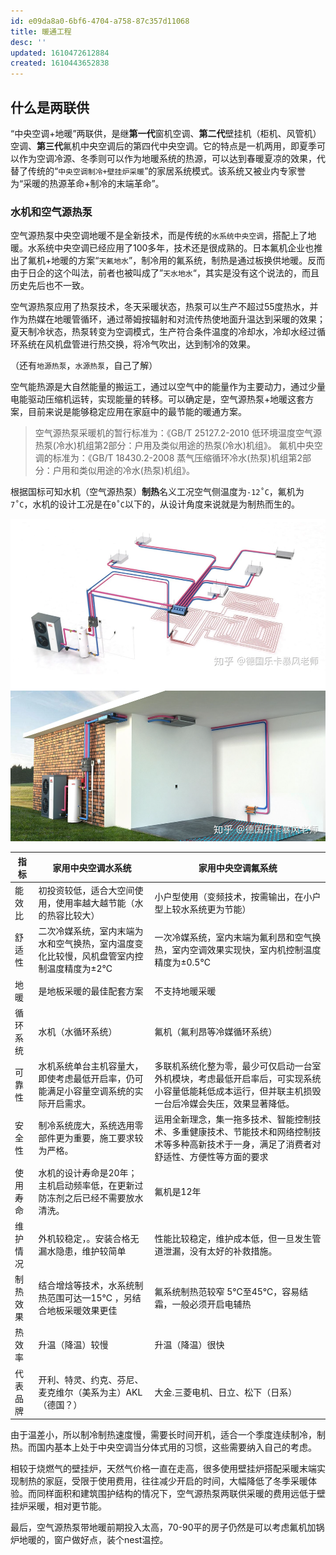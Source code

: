 ```yaml
---
id: e09da8a0-6bf6-4704-a758-87c357d11068
title: 暖通工程
desc: ''
updated: 1610472612884
created: 1610443652838
---
```

## 什么是两联供

“中央空调+地暖”两联供，是继**第一代**窗机空调、**第二代**壁挂机（柜机、风管机）空调、**第三代**氟机中央空调后的第四代中央空调。它的特点是一机两用，即夏季可以作为空调冷源、冬季则可以作为地暖系统的热源，可以达到春暖夏凉的效果，代替了传统的“`中央空调制冷+壁挂炉采暖`”的家居系统模式。该系统又被业内专家誉为“采暖的热源革命+制冷的末端革命”。

### 水机和空气源热泵

空气源热泵中央空调地暖不是全新技术，而是传统的`水系统中央空调`，搭配上了地暖。水系统中央空调已经应用了100多年，技术还是很成熟的。日本氟机企业也推出了氟机+地暖的方案“`天氟地水`”，制冷用的氟系统，制热是通过板换供地暖。反而由于日企的这个叫法，前者也被叫成了”`天水地水`“，其实是没有这个说法的，而且历史先后也不一致。

空气源热泵应用了热泵技术，冬天采暖状态，热泵可以生产不超过55度热水，并作为热媒在地暖管循环，通过蒂姆按辐射和对流传热使地面升温达到采暖的效果；夏天制冷状态，热泵转变为空调模式，生产符合条件温度的冷却水，冷却水经过循环系统在风机盘管进行热交换，将冷气吹出，达到制冷的效果。

（还有`地源热泵`，`水源热泵`，自己了解）

空气能热源是大自然能量的搬运工，通过以空气中的能量作为主要动力，通过少量电能驱动压缩机运转，实现能量的转移。可以确定是，空气源热泵+地暖这套方案，目前来说是能够稳定应用在家庭中的最节能的暖通方案。

> 空气源热泵采暖机的暂行标准为：《GB/T 25127.2-2010 低环境温度空气源热泵(冷水)机组第2部分：户用及类似用途的热泵(冷水)机组》。
氟机中央空调的标准为：《GB/T 18430.2-2008 蒸气压缩循环冷水(热泵)机组第2部分：户用和类似用途的冷水(热泵)机组》。

根据国标可知水机（空气源热泵）**制热**名义工况空气侧温度为`-12˚C`，氟机为`7˚C`，水机的设计工况是在`0˚C`以下的，从设计角度来说就是为制热而生的。

![](/assets/images/2021-01-12-21-35-51.png)

指标 | 家用中央空调水系统 | 家用中央空调氟系统
--|-----------|----------
能效比 | 初投资较低，适合大空间使用，使用率越大越节能（水的热容比较大） | 小户型使用（变频技术，按需输出，在小户型上较水系统更为节能）
舒适性 | 二次冷媒系统，室内末端为水和空气换热，室内温度变化比较慢，风机盘管室内控制温度精度为±2℃ | 一次冷媒系统，室内末端为氟利昂和空气换热，室内空调效果实现快，室内机控制温度精度为±0.5℃
地暖 | 是地板采暖的最佳配套方案 | 不支持地暖采暖
循环系统 | 水机（水循环系统） | 氟机（氟利昂等冷媒循环系统）
可靠性 | 水机系统单台主机容量大，即使考虑最低开启率，仍可能满足小容量空调系统的实际开启需求。 | 多联机系统化整为零，最少可仅启动一台室外机模块，考虑最低开启率后，可实现系统小容量低能耗低成本运行，但并联主机损毁一台后冷媒会失压，效果显著降低。
安全性 | 制冷系统庞大，系统选用零部件更为重要，施工要求较为严格。 | 运用全新理念，集一拖多技术、智能控制技术、多重健康技术、节能技术和网络控制技术等多种高新技术于一身，满足了消费者对舒适性、方便性等方面的要求
使用寿命 | 水机的设计寿命是20年；主机启动频率低，在更新过防冻剂之后已经不需要放水清洗。 | 氟机是12年
维护情况 | 外机较稳定，。安装合格无漏水隐患，维护较简单 | 性能比较稳定，维护成本低，但一旦发生管道泄漏，没有太好的补救措施。
制热效果 | 结合增焓等技术，水系统制热范围可达—15℃ ，另结合地板采暖效果更佳 | 氟系统制热范较窄 5℃至45℃，容易结霜，一般必须开启电辅热
热效率 | 升温（降温）较慢 | 升温（降温）很快
代表品牌 | 开利、特灵、约克、芬尼、麦克维尔（美系为主）AKL（德国？） | 大金.三菱电机、日立、松下（日系）

由于温差小，所以制冷制热速度慢，需要长时间开机，适合一个季度连续制冷，制热。而国内基本上处于中央空调当分体式用的习惯，这些需要纳入自己的考虑。

相较于烧燃气的壁挂炉，天然气价格一直在走高，很多使用壁挂炉搭配采暖末端实现制热的家庭，受限于使用费用，往往减少开启的时间，大幅降低了冬季采暖体验。而同样面积和建筑围护结构的情况下，空气源热泵两联供采暖的费用远低于壁挂炉采暖，相对更节能。

最后，空气源热泵带地暖前期投入太高，70-90平的房子仍然是可以考虑氟机加锅炉地暖的，窗户做好点，装个nest温控。